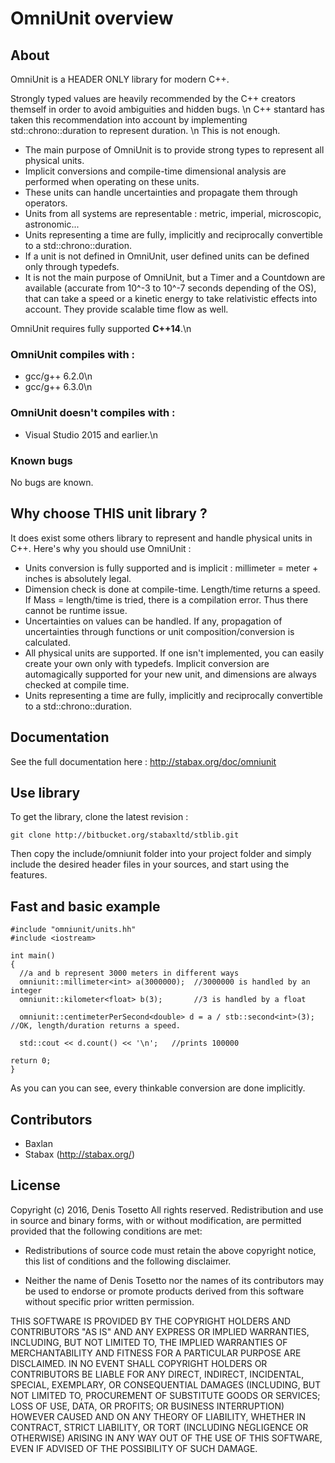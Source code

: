 # OmniUnit overview #

## About ##

OmniUnit is a HEADER ONLY library for modern C++.

Strongly typed values are heavily recommended by the C++ creators themself in order to avoid ambiguities and hidden bugs. \n
C++ stantard has taken this recommendation into account by implementing std::chrono::duration to represent duration. \n
This is not enough.

* The main purpose of OmniUnit is to provide strong types to represent all physical units.
* Implicit conversions and compile-time dimensional analysis are performed when operating on these units.
* These units can handle uncertainties and propagate them through operators.
* Units from all systems are representable : metric, imperial, microscopic, astronomic...
* Units representing a time are fully, implicitly and reciprocally convertible to a std::chrono::duration.
* If a unit is not defined in OmniUnit, user defined units can be defined only through typedefs.
* It is not the main purpose of OmniUnit, but a Timer and a Countdown are available (accurate from 10^-3 to 10^-7 seconds depending of the OS), that can take a speed or a kinetic energy to take relativistic effects into account. They provide scalable time flow as well.

OmniUnit requires fully supported **C++14**.\n


### OmniUnit compiles with : ###
- gcc/g++ 6.2.0\n
- gcc/g++ 6.3.0\n

### OmniUnit doesn't compiles with : ###
- Visual Studio 2015 and earlier.\n

### Known bugs ###

No bugs are known.


## Why choose THIS unit library ? ##

It does exist some others library to represent and handle physical units in C++. Here's why you should use OmniUnit :

* Units conversion is fully supported and is implicit : millimeter = meter + inches is absolutely legal.
* Dimension check is done at compile-time. Length/time returns a speed. If Mass = length/time is tried, there is a compilation error. Thus there cannot be runtime issue.
* Uncertainties on values can be handled. If any, propagation of uncertainties through functions or unit composition/conversion is calculated.
* All physical units are supported. If one isn't implemented, you can easily create your own only with typedefs. Implicit conversion are automagically supported for your new unit, and dimensions are always checked at compile time.
* Units representing a time are fully, implicitly and reciprocally convertible to a std::chrono::duration.


## Documentation ##

See the full documentation here : http://stabax.org/doc/omniunit


## Use library ##

To get the library, clone the latest revision :

    git clone http://bitbucket.org/stabaxltd/stblib.git

Then copy the include/omniunit folder into your project folder and simply include the desired header files in your sources, and start using the features.


## Fast and basic example ##

    #include "omniunit/units.hh"
    #include <iostream>

    int main()
    {
      //a and b represent 3000 meters in different ways
      omniunit::millimeter<int> a(3000000);  //3000000 is handled by an integer
      omniunit::kilometer<float> b(3);       //3 is handled by a float

      omniunit::centimeterPerSecond<double> d = a / stb::second<int>(3); //OK, length/duration returns a speed.

      std::cout << d.count() << '\n';   //prints 100000

    return 0;
    }

As you can you can see, every thinkable conversion are done implicitly.

## Contributors ##

* Baxlan
* Stabax (http://stabax.org/)


## License ##

Copyright (c) 2016, Denis Tosetto All rights reserved. Redistribution and use in source and binary forms, with or without modification, are permitted provided that the following conditions are met:

* Redistributions of source code must retain the above copyright notice, this list of conditions and the following disclaimer.

* Neither the name of Denis Tosetto nor the names of its contributors may be used to endorse or promote products derived from this software without specific prior written permission.

THIS SOFTWARE IS PROVIDED BY THE COPYRIGHT HOLDERS AND CONTRIBUTORS "AS IS" AND ANY EXPRESS OR IMPLIED WARRANTIES, INCLUDING, BUT NOT LIMITED TO, THE IMPLIED WARRANTIES OF MERCHANTABILITY AND FITNESS FOR A PARTICULAR PURPOSE ARE DISCLAIMED. IN NO EVENT SHALL COPYRIGHT HOLDERS OR CONTRIBUTORS BE LIABLE FOR ANY DIRECT, INDIRECT, INCIDENTAL, SPECIAL, EXEMPLARY, OR CONSEQUENTIAL DAMAGES (INCLUDING, BUT NOT LIMITED TO, PROCUREMENT OF SUBSTITUTE GOODS OR SERVICES; LOSS OF USE, DATA, OR PROFITS; OR BUSINESS INTERRUPTION) HOWEVER CAUSED AND ON ANY THEORY OF LIABILITY, WHETHER IN CONTRACT, STRICT LIABILITY, OR TORT (INCLUDING NEGLIGENCE OR OTHERWISE) ARISING IN ANY WAY OUT OF THE USE OF THIS SOFTWARE, EVEN IF ADVISED OF THE POSSIBILITY OF SUCH DAMAGE.

